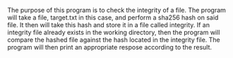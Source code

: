 The purpose of this program is to check the integrity of a file. The program will take a file, target.txt in this case,
and perform a sha256 hash on said file. It then will take this hash and store it in a file called integrity. If an 
integrity file already exists in the working directory, then the program will compare the hashed file against the hash 
located in the integrity file. The program will then print an appropriate respose according to the result. 
